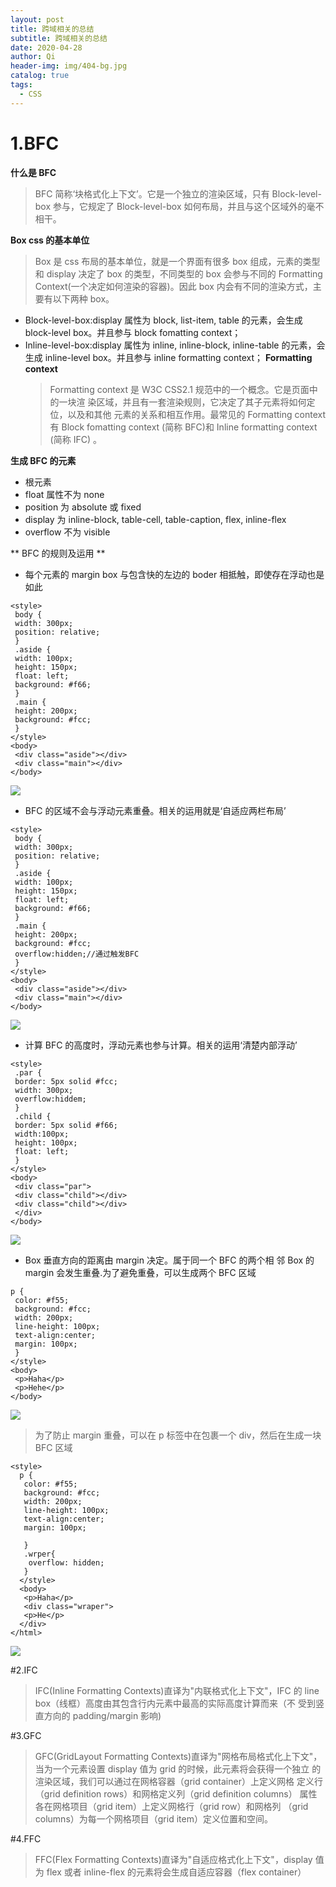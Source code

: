 ```yaml
---
layout: post
title: 跨域相关的总结
subtitle: 跨域相关的总结
date: 2020-04-28
author: Qi
header-img: img/404-bg.jpg
catalog: true
tags:
  - CSS
---
```


# 1.BFC

**什么是 BFC**

> BFC 简称‘块格式化上下文’。它是一个独立的渲染区域，只有 Block-level-box 参与，它规定了 Block-level-box 如何布局，并且与这个区域外的毫不相干。

**Box css 的基本单位**

> Box 是 css 布局的基本单位，就是一个界面有很多 box 组成，元素的类型和 display 决定了 box 的类型，不同类型的 box 会参与不同的 Formatting Context(一个决定如何渲染的容器)。因此 box 内会有不同的渲染方式，主要有以下两种 box。

- Block-level-box:display 属性为 block, list-item, table 的元素，会生成 block-level box。并且参与 block fomatting context；
- Inline-level-box:display 属性为 inline, inline-block, inline-table 的元素，会生成
  inline-level box。并且参与 inline formatting context；
  **Formatting context**
  > Formatting context 是 W3C CSS2.1 规范中的一个概念。它是页面中的一块渲
  > 染区域，并且有一套渲染规则，它决定了其子元素将如何定位，以及和其他
  > 元素的关系和相互作用。最常见的 Formatting context 有 Block fomatting
  > context (简称 BFC)和 Inline formatting context (简称 IFC) 。

**生成 BFC 的元素**

- 根元素
- float 属性不为 none
- position 为 absolute 或 fixed
- display 为 inline-block, table-cell, table-caption, flex, inline-flex
- overflow 不为 visible

** BFC 的规则及运用 **

- 每个元素的 margin box 与包含快的左边的 boder 相抵触，即使存在浮动也是如此

```
<style>
 body {
 width: 300px;
 position: relative;
 }
 .aside {
 width: 100px;
 height: 150px;
 float: left;
 background: #f66;
 }
 .main {
 height: 200px;
 background: #fcc;
 }
</style>
<body>
 <div class="aside"></div>
 <div class="main"></div>
</body>
```

![](https://user-gold-cdn.xitu.io/2020/5/1/171cec3c1b5cb14a?w=326&h=208&f=png&s=29757)

- BFC 的区域不会与浮动元素重叠。相关的运用就是‘自适应两栏布局’

```
<style>
 body {
 width: 300px;
 position: relative;
 }
 .aside {
 width: 100px;
 height: 150px;
 float: left;
 background: #f66;
 }
 .main {
 height: 200px;
 background: #fcc;
 overflow:hidden;//通过触发BFC
 }
</style>
<body>
 <div class="aside"></div>
 <div class="main"></div>
</body>
```

![](https://user-gold-cdn.xitu.io/2020/5/1/171cec77b21a02b9?w=360&h=226&f=png&s=33022)

- 计算 BFC 的高度时，浮动元素也参与计算。相关的运用‘清楚内部浮动’

```
<style>
 .par {
 border: 5px solid #fcc;
 width: 300px;
 overflow:hiddem;
 }
 .child {
 border: 5px solid #f66;
 width:100px;
 height: 100px;
 float: left;
 }
</style>
<body>
 <div class="par">
 <div class="child"></div>
 <div class="child"></div>
 </div>
</body>
```

![](https://user-gold-cdn.xitu.io/2020/5/1/171ceca7aa0e1442?w=302&h=206&f=png&s=5040)

- Box 垂直方向的距离由 margin 决定。属于同一个 BFC 的两个相
  邻 Box 的 margin 会发生重叠.为了避免重叠，可以生成两个 BFC 区域

```
p {
 color: #f55;
 background: #fcc;
 width: 200px;
 line-height: 100px;
 text-align:center;
 margin: 100px;
 }
</style>
<body>
 <p>Haha</p>
 <p>Hehe</p>
</body>
```

![](https://user-gold-cdn.xitu.io/2020/5/1/171cecfac1150c8d?w=300&h=382&f=png&s=77455)

> 为了防止 margin 重叠，可以在 p 标签中在包裹一个 div，然后在生成一块 BFC 区域

```
<style>
  p {
   color: #f55;
   background: #fcc;
   width: 200px;
   line-height: 100px;
   text-align:center;
   margin: 100px;

   }
   .wrper{
    overflow: hidden;
   }
  </style>
  <body>
   <p>Haha</p>
   <div class="wraper">
   <p>He</p>
  </div>
</html>
```

![](https://user-gold-cdn.xitu.io/2020/5/1/171ced13edc4c365?w=324&h=434&f=png&s=84583)

#2.IFC

> IFC(Inline Formatting Contexts)直译为"内联格式化上下文"，IFC 的 line
> box（线框）高度由其包含行内元素中最高的实际高度计算而来（不
> 受到竖直方向的 padding/margin 影响)

#3.GFC

> GFC(GridLayout Formatting Contexts)直译为"网格布局格式化上下文"，
> 当为一个元素设置 display 值为 grid 的时候，此元素将会获得一个独立
> 的渲染区域，我们可以通过在网格容器（grid container）上定义网格
> 定义行（grid definition rows）和网格定义列（grid definition columns）
> 属性各在网格项目（grid item）上定义网格行（grid row）和网格列
> （grid columns）为每一个网格项目（grid item）定义位置和空间。

#4.FFC

> FFC(Flex Formatting Contexts)直译为"自适应格式化上下文"，display 值
> 为 flex 或者 inline-flex 的元素将会生成自适应容器（flex container）
